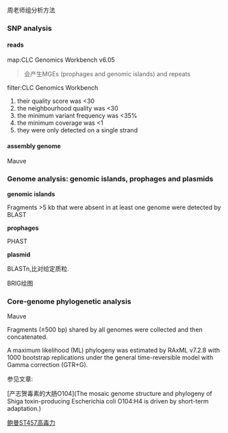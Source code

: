 周老师组分析方法

### SNP analysis

#### reads

map:CLC Genomics Workbench v6.05

> 会产生MGEs (prophages and genomic islands) and repeats

filter:CLC Genomics Workbench

1. their quality score was <30
2. the neighbourhood quality was <30
3. the minimum variant frequency was <35%
4. the minimum coverage was <1
5. they were only detected on a single strand

#### assembly genome

Mauve

### Genome analysis: genomic islands, prophages and plasmids

**genomic islands**

Fragments >5 kb that were absent in at least one genome were detected by BLAST

**prophages**

PHAST

**plasmid**

 BLASTn,比对给定质粒.

BRIG绘图

### Core-genome phylogenetic analysis

Mauve

Fragments (≥500 bp) shared by all genomes were collected and then concatenated. 

A maximum likelihood (ML) phylogeny was estimated by RAxML v7.2.8 with 1000 bootstrap replications under the general time-reversible model with Gamma correction (GTR+G).

参见文章:

[产志贺毒素的大肠O104](The mosaic genome structure and phylogeny
of Shiga toxin-producing Escherichia coli O104:H4 is driven by short-term
adaptation.)

[鲍曼ST457高毒力](https://academic.oup.com/cid/article/67/suppl_2/S179/5181271)
